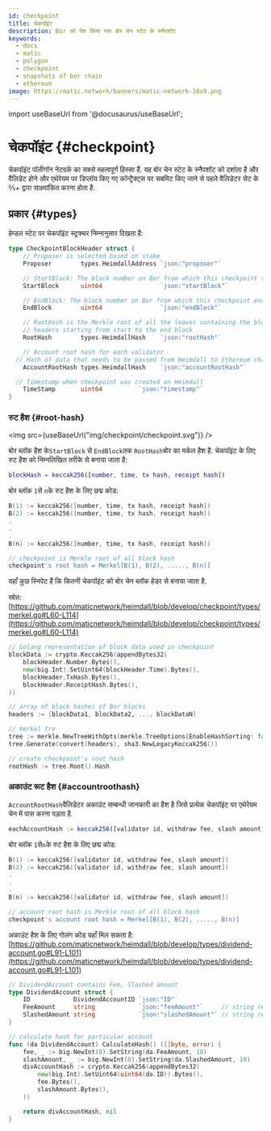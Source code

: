 ```yaml
---
id: checkpoint
title: चेकपॉइंट
description: Bor को पेश किया गया बोर चेन स्टेट के स्नैपशॉट
keywords:
  - docs
  - matic
  - polygon
  - checkpoint
  - snapshots of bor chain
  - ethereum
image: https://matic.network/banners/matic-network-16x9.png
---
```

import useBaseUrl from '@docusaurus/useBaseUrl';

# चेकपॉइंट {#checkpoint}

चेकपॉइंट पॉलीगॉन नेटवर्क का सबसे महत्वपूर्ण हिस्सा हैं. यह बोर चेन स्टेट के स्नैपशॉट को दर्शाता है और वैलिडेट होने और एथेरेयम पर डिप्लॉय किए गए कॉन्ट्रैक्ट्स पर सबमिट किए जाने से पहले वैलिडेटर सेट के ⅔+ द्वारा साक्ष्यांकित करना होता है.

## प्रकार {#types}

हेम्डल स्टेट पर चेकपॉइंट स्ट्रक्चर निम्नानुसार दिखता है:

```go
type CheckpointBlockHeader struct {
	// Proposer is selected based on stake
	Proposer        types.HeimdallAddress `json:"proposer"`

	// StartBlock: The block number on Bor from which this checkpoint starts
	StartBlock      uint64                `json:"startBlock"`

	// EndBlock: The block number on Bor from which this checkpoint ends
	EndBlock        uint64                `json:"endBlock"`

	// RootHash is the Merkle root of all the leaves containing the block
	// headers starting from start to the end block
	RootHash        types.HeimdallHash    `json:"rootHash"`

	// Account root hash for each validator
  // Hash of data that needs to be passed from Heimdall to Ethereum chain like withdraw topup etc.
	AccountRootHash types.HeimdallHash    `json:"accountRootHash"`

  // Timestamp when checkpoint was created on Heimdall
	TimeStamp       uint64          `json:"timestamp"`
}
```

### रुट हैश {#root-hash}

<img src={useBaseUrl("img/checkpoint/checkpoint.svg")} />

बोर ब्लॉक हैश के`StartBlock` से `EndBlock`तक `RootHash`बोर का मर्कल हैश है. चेकपॉइंट के लिए रुट हैश को निम्नलिखित तरीके से बनाया जाता है:

```matlab
blockHash = keccak256([number, time, tx hash, receipt hash])
```

बोर ब्लॉक `1`से `n`के रुट हैश के लिए छद्म कोड:

```go
B(1) := keccak256([number, time, tx hash, receipt hash])
B(2) := keccak256([number, time, tx hash, receipt hash])
.
.
.
B(n) := keccak256([number, time, tx hash, receipt hash])

// checkpoint is Merkle root of all block hash
checkpoint's root hash = Merkel[B(1), B(2), ....., B(n)]
```

यहाँ कुछ स्निपेट हैं कि कितनी चेकपॉइंट को बोर चेन ब्लॉक हेडर से बनाया जाता है.

स्रोत: [https://github.com/maticnetwork/heimdall/blob/develop/checkpoint/types/merkel.go#L60-L114](https://github.com/maticnetwork/heimdall/blob/develop/checkpoint/types/merkel.go#L60-L114)

```go
// Golang representation of block data used in checkpoint
blockData := crypto.Keccak256(appendBytes32(
	blockHeader.Number.Bytes(),
	new(big.Int).SetUint64(blockHeader.Time).Bytes(),
	blockHeader.TxHash.Bytes(),
	blockHeader.ReceiptHash.Bytes(),
))

// array of block hashes of Bor blocks
headers := [blockData1, blockData2, ..., blockDataN]

// merkel tre
tree := merkle.NewTreeWithOpts(merkle.TreeOptions{EnableHashSorting: false, DisableHashLeaves: true})
tree.Generate(convert(headers), sha3.NewLegacyKeccak256())

// create checkpoint's root hash
rootHash := tree.Root().Hash
```

### अकाउंट रूट हैश {#accountroothash}

`AccountRootHash`वैलिडेटर अकाउंट सम्बन्धी जानकारी का हैश है जिसे प्रत्येक चेकपॉइंट पर एथेरेयम चेन में पास करना पड़ता है.

```jsx
eachAccountHash := keccak256([validator id, withdraw fee, slash amount])
```

बोर ब्लॉक `1`से`n`के रुट हैश के लिए छद्म कोड:

```go
B(1) := keccak256([validator id, withdraw fee, slash amount])
B(2) := keccak256([validator id, withdraw fee, slash amount])
.
.
.
B(n) := keccak256([validator id, withdraw fee, slash amount])

// account root hash is Merkle root of all block hash
checkpoint's account root hash = Merkel[B(1), B(2), ....., B(n)]
```

अकाउंट हैश के लिए गोलंग कोड यहाँ मिल सकता है: [https://github.com/maticnetwork/heimdall/blob/develop/types/dividend-account.go#L91-L101](https://github.com/maticnetwork/heimdall/blob/develop/types/dividend-account.go#L91-L101)

```go
// DividendAccount contains Fee, Slashed amount
type DividendAccount struct {
	ID            DividendAccountID `json:"ID"`
	FeeAmount     string            `json:"feeAmount"`     // string representation of big.Int
	SlashedAmount string            `json:"slashedAmount"` // string representation of big.Int
}

// calculate hash for particular account
func (da DividendAccount) CalculateHash() ([]byte, error) {
	fee, _ := big.NewInt(0).SetString(da.FeeAmount, 10)
	slashAmount, _ := big.NewInt(0).SetString(da.SlashedAmount, 10)
	divAccountHash := crypto.Keccak256(appendBytes32(
		new(big.Int).SetUint64(uint64(da.ID)).Bytes(),
		fee.Bytes(),
		slashAmount.Bytes(),
	))

	return divAccountHash, nil
}
```
